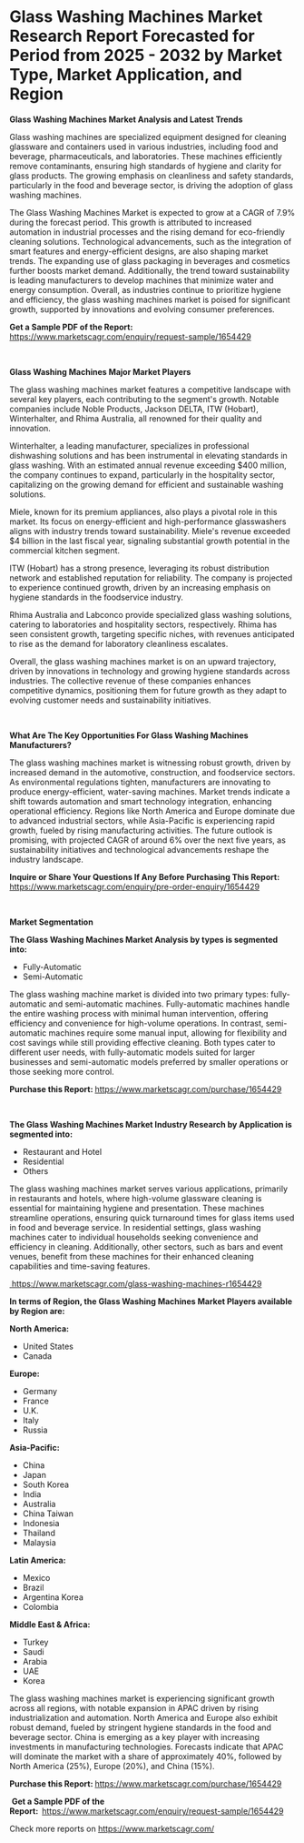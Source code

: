 <p><h1>Glass Washing Machines Market Research Report Forecasted for Period from 2025 -  2032 by Market Type, Market Application, and Region</h1></p><p><strong>Glass Washing Machines Market Analysis and Latest Trends</strong></p>
<p><p>Glass washing machines are specialized equipment designed for cleaning glassware and containers used in various industries, including food and beverage, pharmaceuticals, and laboratories. These machines efficiently remove contaminants, ensuring high standards of hygiene and clarity for glass products. The growing emphasis on cleanliness and safety standards, particularly in the food and beverage sector, is driving the adoption of glass washing machines.</p><p>The Glass Washing Machines Market is expected to grow at a CAGR of 7.9% during the forecast period. This growth is attributed to increased automation in industrial processes and the rising demand for eco-friendly cleaning solutions. Technological advancements, such as the integration of smart features and energy-efficient designs, are also shaping market trends. The expanding use of glass packaging in beverages and cosmetics further boosts market demand. Additionally, the trend toward sustainability is leading manufacturers to develop machines that minimize water and energy consumption. Overall, as industries continue to prioritize hygiene and efficiency, the glass washing machines market is poised for significant growth, supported by innovations and evolving consumer preferences.</p></p>
<p><strong>Get a Sample PDF of the Report:&nbsp;</strong> <a href="https://www.marketscagr.com/enquiry/request-sample/1654429?utm_campaign=2041&utm_medium=2&utm_source=Github&utm_content=ia&utm_term=23022025&utm_id=glass-washing-machines">https://www.marketscagr.com/enquiry/request-sample/1654429</a></p>
<p>&nbsp;</p>
<p><strong>Glass Washing Machines Major Market Players</strong></p>
<p><p>The glass washing machines market features a competitive landscape with several key players, each contributing to the segment's growth. Notable companies include Noble Products, Jackson DELTA, ITW (Hobart), Winterhalter, and Rhima Australia, all renowned for their quality and innovation.</p><p>Winterhalter, a leading manufacturer, specializes in professional dishwashing solutions and has been instrumental in elevating standards in glass washing. With an estimated annual revenue exceeding $400 million, the company continues to expand, particularly in the hospitality sector, capitalizing on the growing demand for efficient and sustainable washing solutions.</p><p>Miele, known for its premium appliances, also plays a pivotal role in this market. Its focus on energy-efficient and high-performance glasswashers aligns with industry trends toward sustainability. Miele's revenue exceeded $4 billion in the last fiscal year, signaling substantial growth potential in the commercial kitchen segment.</p><p>ITW (Hobart) has a strong presence, leveraging its robust distribution network and established reputation for reliability. The company is projected to experience continued growth, driven by an increasing emphasis on hygiene standards in the foodservice industry.</p><p>Rhima Australia and Labconco provide specialized glass washing solutions, catering to laboratories and hospitality sectors, respectively. Rhima has seen consistent growth, targeting specific niches, with revenues anticipated to rise as the demand for laboratory cleanliness escalates.</p><p>Overall, the glass washing machines market is on an upward trajectory, driven by innovations in technology and growing hygiene standards across industries. The collective revenue of these companies enhances competitive dynamics, positioning them for future growth as they adapt to evolving customer needs and sustainability initiatives.</p></p>
<p>&nbsp;</p>
<p><strong>What Are The Key Opportunities For Glass Washing Machines Manufacturers?</strong></p>
<p><p>The glass washing machines market is witnessing robust growth, driven by increased demand in the automotive, construction, and foodservice sectors. As environmental regulations tighten, manufacturers are innovating to produce energy-efficient, water-saving machines. Market trends indicate a shift towards automation and smart technology integration, enhancing operational efficiency. Regions like North America and Europe dominate due to advanced industrial sectors, while Asia-Pacific is experiencing rapid growth, fueled by rising manufacturing activities. The future outlook is promising, with projected CAGR of around 6% over the next five years, as sustainability initiatives and technological advancements reshape the industry landscape.</p></p>
<p><strong>Inquire or Share Your Questions If Any Before Purchasing This Report:</strong> <a href="https://www.marketscagr.com/enquiry/pre-order-enquiry/1654429?utm_campaign=2041&utm_medium=2&utm_source=Github&utm_content=ia&utm_term=23022025&utm_id=glass-washing-machines">https://www.marketscagr.com/enquiry/pre-order-enquiry/1654429</a></p>
<p>&nbsp;</p>
<p><strong>Market Segmentation</strong></p>
<p><strong>The Glass Washing Machines Market Analysis by types is segmented into:</strong></p>
<p><ul><li>Fully-Automatic</li><li>Semi-Automatic</li></ul></p>
<p><p>The glass washing machine market is divided into two primary types: fully-automatic and semi-automatic machines. Fully-automatic machines handle the entire washing process with minimal human intervention, offering efficiency and convenience for high-volume operations. In contrast, semi-automatic machines require some manual input, allowing for flexibility and cost savings while still providing effective cleaning. Both types cater to different user needs, with fully-automatic models suited for larger businesses and semi-automatic models preferred by smaller operations or those seeking more control.</p></p>
<p><strong>Purchase this Report:&nbsp;</strong><a href="https://www.marketscagr.com/purchase/1654429?utm_campaign=2041&utm_medium=2&utm_source=Github&utm_content=ia&utm_term=23022025&utm_id=glass-washing-machines">https://www.marketscagr.com/purchase/1654429</a></p>
<p>&nbsp;</p>
<p><strong>The Glass Washing Machines Market Industry Research by Application is segmented into:</strong></p>
<p><ul><li>Restaurant and Hotel</li><li>Residential</li><li>Others</li></ul></p>
<p><p>The glass washing machines market serves various applications, primarily in restaurants and hotels, where high-volume glassware cleaning is essential for maintaining hygiene and presentation. These machines streamline operations, ensuring quick turnaround times for glass items used in food and beverage service. In residential settings, glass washing machines cater to individual households seeking convenience and efficiency in cleaning. Additionally, other sectors, such as bars and event venues, benefit from these machines for their enhanced cleaning capabilities and time-saving features.</p></p>
<p><a href="https://www.marketscagr.com/glass-washing-machines-r1654429?utm_campaign=2041&utm_medium=2&utm_source=Github&utm_content=ia&utm_term=23022025&utm_id=glass-washing-machines">&nbsp;https://www.marketscagr.com/glass-washing-machines-r1654429</a></p>
<p><strong>In terms of Region, the Glass Washing Machines Market Players available by Region are:</strong></p>
<p>
    <p> <strong> North America: </strong>
        <ul>
            <li>United States</li>
            <li>Canada</li>
        </ul>
        </p> 
    <p> <strong> Europe: </strong>
        <ul>
            <li>Germany</li>
            <li>France</li>
            <li>U.K.</li>
            <li>Italy</li>
            <li>Russia</li>
        </ul>
        </p> 
    <p> <strong> Asia-Pacific: </strong>
        <ul>
            <li>China</li>
            <li>Japan</li>
            <li>South Korea</li>
            <li>India</li>
            <li>Australia</li>
            <li>China Taiwan</li>
            <li>Indonesia</li>
            <li>Thailand</li>
            <li>Malaysia</li>
        </ul>
        </p> 
    <p> <strong> Latin America: </strong>
        <ul>
            <li>Mexico</li>
            <li>Brazil</li>
            <li>Argentina Korea</li>
            <li>Colombia</li>
        </ul>
        </p> 
    <p> <strong> Middle East & Africa: </strong>
        <ul>
            <li>Turkey</li>
            <li>Saudi</li>
            <li>Arabia</li>
            <li>UAE</li>
            <li>Korea</li>
        </ul>
    </p>
    </p>
<p><p>The glass washing machines market is experiencing significant growth across all regions, with notable expansion in APAC driven by rising industrialization and automation. North America and Europe also exhibit robust demand, fueled by stringent hygiene standards in the food and beverage sector. China is emerging as a key player with increasing investments in manufacturing technologies. Forecasts indicate that APAC will dominate the market with a share of approximately 40%, followed by North America (25%), Europe (20%), and China (15%).</p></p>
<p><strong>Purchase this Report: </strong><a href="https://www.marketscagr.com/purchase/1654429?utm_campaign=2041&utm_medium=2&utm_source=Github&utm_content=ia&utm_term=23022025&utm_id=glass-washing-machines">https://www.marketscagr.com/purchase/1654429</a></p>
<p>&nbsp;<strong>Get a Sample PDF of the Report:&nbsp;&nbsp;</strong><a href="https://www.marketscagr.com/enquiry/request-sample/1654429?utm_campaign=2041&utm_medium=2&utm_source=Github&utm_content=ia&utm_term=23022025&utm_id=glass-washing-machines">https://www.marketscagr.com/enquiry/request-sample/1654429</a></p>
<p><strong></strong></p>
<p>Check more reports on <a href="https://www.marketscagr.com/?utm_campaign=2041&utm_medium=2&utm_source=Github&utm_content=ia&utm_term=23022025&utm_id=glass-washing-machines">https://www.marketscagr.com/</a></p>